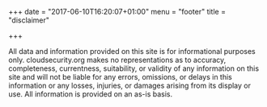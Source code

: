 +++
date = "2017-06-10T16:20:07+01:00"
menu = "footer"
title = "disclaimer"

+++

All data and information provided on this site is for informational purposes only. cloudsecurity.org makes no representations as to accuracy, completeness, currentness, suitability, or validity of any information on this site and will not be liable for any errors, omissions, or delays in this information or any losses, injuries, or damages arising from its display or use. All information is provided on an as-is basis.

